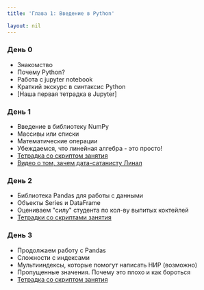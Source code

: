 ```yaml
---
title: 'Глава 1: Введение в Python'

layout: nil
---
```


### День 0

* Знакомство
* Почему Python?
* Работа с jupyter notebook
* Краткий экскурс в синтаксис Python
* [Наша первая тетрадка в Jupyter]

### День 1

* Введение в библиотеку NumPy
* Массивы или списки
* Математические операции
* Убеждаемся, что линейная алгебра - это просто!
* [Тетрадка со скриптом занятия](https://github.com/MidiukinM/ML/blob/master/docs/notebooks/Chapter_1/День%201.zip?raw=true)
* [Видео о том, зачем дата-сатанисту Линал](https://www.youtube.com/watch?time_continue=1&v=Or119IXozCM)

### День 2

* Библиотека Pandas для работы с данными
* Объекты Series и DataFrame
* Оцениваем "силу" студента по кол-ву выпитых коктейлей
* [Тетрадки со скриптами занятия](https://github.com/MidiukinM/ML/blob/master/docs/notebooks/Chapter_1/День%202.zip)

### День 3

* Продолжаем работу с Pandas
* Сложности с индексами
* Мультииндексы, которые помогут написать НИР (возможно)
* Пропущенные значения. Почему это плохо и как бороться
* [Тетрадка со скриптом занятия](https://github.com/MidiukinM/ML/blob/master/docs/notebooks/Chapter_1/День%203.zip)
